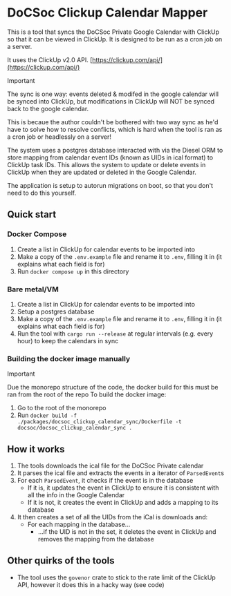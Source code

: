 # DoCSoc Clickup Calendar Mapper

This is a tool that syncs the DoCSoc Private Google Calendar with ClickUp so that it can be viewed in ClickUp. It is designed to be run as a cron job on a server.

It uses the ClickUp v2.0 API. [https://clickup.com/api/](https://clickup.com/api/)

> [!important]
> The sync is one way: events deleted & modifed in the google calendar will be synced into ClickUp, but modifications in ClickUp will NOT be synced back to the google calendar.
> 
> This is becaue the author couldn't be bothered with two way sync as he'd have to solve how to resolve conflicts, which is hard when the tool is ran as a cron job or headlessly on a server!

The system uses a postgres database interacted with via the Diesel ORM to store mapping from calendar event IDs (known as UIDs in ical format) to ClickUp task IDs. This allows the system to update or delete events in ClickUp when they are updated or deleted in the Google Calendar.

The application is setup to autorun migrations on boot, so that you don't need to do this yourself.

## Quick start
### Docker Compose
1. Create a list in ClickUp for calendar events to be imported into
2. Make a copy of the `.env.example` file and rename it to `.env`, filling it in (it explains what each field is for)
3. Run `docker compose up` in this directory
### Bare metal/VM
1. Create a list in ClickUp for calendar events to be imported into
2. Setup a postgres database
3. Make a copy of the `.env.example` file and rename it to `.env`, filling it in (it explains what each field is for)
4. Run the tool with `cargo run --release` at regular intervals (e.g. every hour) to keep the calendars in sync
### Building the docker image manually
> [!important]
> Due the monorepo structure of the code, the docker build for this must be ran from the root of the repo
To build the docker image:
1. Go to the root of the monorepo
2. Run `docker build -f ./packages/docsoc_clickup_calendar_sync/Dockerfile -t docsoc/docsoc_clickup_calendar_sync .`

## How it works

1. The tools downloads the ical file for the DoCSoc Private calendar
2. It parses the ical file and extracts the events in a iterator of `ParsedEvent`s
3. For each `ParsedEvent`, it checks if the event is in the database
	- If it is, it updates the event in ClickUp to ensure it is consistent with all the info in the Google Calendar
	- If it is not, it creates the event in ClickUp and adds a mapping to its database
4. It then creates a set of all the UIDs from the iCal is downloads and:
	- For each mapping in the database...
		- ...if the UID is not in the set, it deletes the event in ClickUp and removes the mapping from the database

## Other quirks of the tools
- The tool uses the `govenor` crate to stick to the rate limit of the ClickUp API, however it does this in a hacky way (see code)


